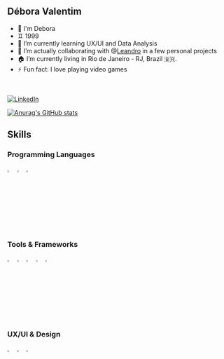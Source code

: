 ## Débora Valentim

- 🤝 I'm Debora
- ♊ 1999
- 🌱 I’m currently learning UX/UI and Data Analysis
- 👯 I’m actually collaborating with @<a href="https://github.com/liornes">Leandro</a> in a few personal projects
- 🏠 I’m currently living in Rio de Janeiro - RJ, Brazil 🇧🇷.
- ⚡ Fun fact: I love playing video games
</br>

[![LinkedIn](https://img.shields.io/badge/linkedin-0a66c2?style=for-the-badge)](https://www.linkedin.com/in/valentim-debora/)


[![Anurag's GitHub stats](https://github-readme-stats.vercel.app/api?username=valentim-debora&show_icons=true&theme=dracula)](https://github.com/anuraghazra/github-readme-stats)
</br>

## Skills
### Programming Languages
<div>
  <img width="3.5%" src="https://cdn.jsdelivr.net/gh/devicons/devicon@latest/icons/html5/html5-original.svg" />
  <img width="3.5%" src="https://cdn.jsdelivr.net/gh/devicons/devicon@latest/icons/css3/css3-original.svg" />
  <img width="3.5%" src="https://cdn.jsdelivr.net/gh/devicons/devicon@latest/icons/javascript/javascript-original.svg" />
</div>

### Tools & Frameworks
<div>
  <img width="3.5%" src="https://cdn.jsdelivr.net/gh/devicons/devicon@latest/icons/vscode/vscode-original.svg" />
  <img width="3.5%" src="https://cdn.jsdelivr.net/gh/devicons/devicon@latest/icons/github/github-original.svg" />
  <img width="3.5%" src="https://cdn.jsdelivr.net/gh/devicons/devicon@latest/icons/json/json-original.svg" />
  <img width="3.5%" src="https://cdn.jsdelivr.net/gh/devicons/devicon@latest/icons/bootstrap/bootstrap-original.svg" />
  <!-- <img width="3.5%" src="https://cdn.jsdelivr.net/gh/devicons/devicon@latest/icons/nodejs/nodejs-original.svg" />
  <img width="3.5%" src="https://cdn.jsdelivr.net/gh/devicons/devicon@latest/icons/react/react-original.svg" /> -->
  <img width="3.5%" src="https://cdn.jsdelivr.net/gh/devicons/devicon@latest/icons/sqlite/sqlite-original.svg" />
</div>

### UX/UI & Design
<div>
  <img width="3.5%"src="https://cdn.jsdelivr.net/gh/devicons/devicon@latest/icons/figma/figma-original.svg" />      
  <img width="3.5%" src="https://cdn.jsdelivr.net/gh/devicons/devicon@latest/icons/canva/canva-original.svg" />
  <img width="3.5%" src="https://cdn.jsdelivr.net/gh/devicons/devicon@latest/icons/photoshop/photoshop-original.svg" />
</div>

          
<!--
**valentim-debora/valentim-debora** is a ✨ _special_ ✨ repository because its `README.md` (this file) appears on your GitHub profile.

Here are some ideas to get you started:

- 🔭 I’m currently working on ...
- 🌱 I’m currently learning ...
- 👯 I’m looking to collaborate on ...
- 🤔 I’m looking for help with ...
- 💬 Ask me about ...
- 📫 How to reach me: ...
- 😄 Pronouns: ...
- ⚡ Fun fact: ...
-->

